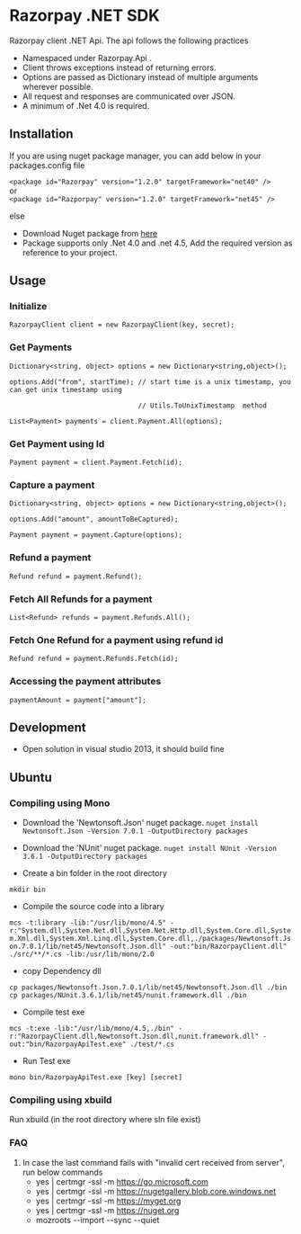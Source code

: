 Razorpay .NET SDK
=================  
Razorpay client .NET Api. The api follows the following practices
* Namespaced under Razorpay.Api .
* Client throws exceptions instead of returning errors.
* Options are passed as Dictionary instead of multiple arguments wherever possible.
* All request and responses are communicated over JSON.
* A minimum of .Net 4.0 is required.

Installation
--------
If you are using nuget package manager, you can add below in your packages.config file 

`<package id="Razorpay" version="1.2.0" targetFramework="net40" />`  
or  
`<package id="Razporpay" version="1.2.0" targetFramework="net45" />`

else  
* Download Nuget package from [here](https://www.nuget.org/packages/Razorpay)
* Package supports only .Net 4.0 and .net 4.5, Add the required version as reference to your project.

Usage
-----
### Initialize
`RazorpayClient client = new RazorpayClient(key, secret);`

### Get Payments
`Dictionary<string, object> options = new Dictionary<string,object>();`

`options.Add("from", startTime); // start time is a unix timestamp, you can get unix timestamp using`

`                                // Utils.ToUnixTimestamp  method`

`List<Payment> payments = client.Payment.All(options);`


### Get Payment using Id
`Payment payment = client.Payment.Fetch(id);`

### Capture a payment
`Dictionary<string, object> options = new Dictionary<string,object>();`

`options.Add("amount", amountToBeCaptured); `

`Payment payment = payment.Capture(options);`

### Refund a payment
`Refund refund = payment.Refund();`

### Fetch All Refunds for a payment
`List<Refund> refunds = payment.Refunds.All();`

### Fetch One Refund for a payment using refund id
`Refund refund = payment.Refunds.Fetch(id);`

### Accessing the payment attributes
`paymentAmount = payment["amount"];`

Development
-------
* Open solution in visual studio 2013, it should build fine

Ubuntu
------

### Compiling using Mono
* Download the 'Newtonsoft.Json' nuget package.
`nuget install Newtonsoft.Json -Version 7.0.1 -OutputDirectory packages`

* Download the 'NUnit' nuget package.
`nuget install NUnit -Version 3.6.1 -OutputDirectory packages`

* Create a bin folder in the root directory

`mkdir bin`

* Compile the source code into a library  

`mcs -t:library -lib:"/usr/lib/mono/4.5" -r:"System.dll,System.Net.dll,System.Net.Http.dll,System.Core.dll,System.Xml.dll,System.Xml.Linq.dll,System.Core.dll,./packages/Newtonsoft.Json.7.0.1/lib/net45/Newtonsoft.Json.dll" -out:"bin/RazorpayClient.dll" ./src/**/*.cs -lib:/usr/lib/mono/2.0`

* copy Dependency dll

`cp packages/Newtonsoft.Json.7.0.1/lib/net45/Newtonsoft.Json.dll ./bin`
`cp packages/NUnit.3.6.1/lib/net45/nunit.framework.dll ./bin`

* Compile test exe

`mcs -t:exe -lib:"/usr/lib/mono/4.5,./bin" -r:"RazorpayClient.dll,Newtonsoft.Json.dll,nunit.framework.dll" -out:"bin/RazorpayApiTest.exe" ./test/*.cs`

* Run Test exe  

`mono bin/RazorpayApiTest.exe [key] [secret]`


### Compiling using xbuild
Run xbuild (in the root directory where sln file exist)


### FAQ 

1. In case the last command fails with "invalid cert received from server", run below commands
    * yes | certmgr -ssl -m https://go.microsoft.com
    * yes | certmgr -ssl -m https://nugetgallery.blob.core.windows.net
    * yes | certmgr -ssl -m https://myget.org
    * yes | certmgr -ssl -m https://nuget.org
    * mozroots --import --sync --quiet

